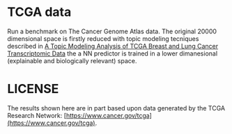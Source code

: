 # TCGA data

Run a benchmark on The Cancer Genome Atlas data. The original 20000 dimensional space is firstly reduced with topic modeling tecniques described in [A Topic Modeling Analysis of TCGA Breast and Lung Cancer Transcriptomic Data](https://doi.org/10.3390/cancers12123799) the a NN predictor is trained in a lower dimanesional (explainable and biologically relevant) space.

# LICENSE

The results shown here are in part based upon data generated by the TCGA Research Network: [https://www.cancer.gov/tcga](https://www.cancer.gov/tcga).
